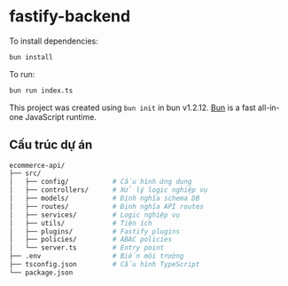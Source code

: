 # fastify-backend

To install dependencies:

```bash
bun install
```

To run:

```bash
bun run index.ts
```

This project was created using `bun init` in bun v1.2.12. [Bun](https://bun.sh) is a fast all-in-one JavaScript runtime.

## Cấu trúc dự án

```bash
ecommerce-api/
├── src/
│   ├── config/           # Cấu hình ứng dụng
│   ├── controllers/      # Xử lý logic nghiệp vụ
│   ├── models/           # Định nghĩa schema DB
│   ├── routes/           # Định nghĩa API routes
│   ├── services/         # Logic nghiệp vụ
│   ├── utils/            # Tiện ích
│   ├── plugins/          # Fastify plugins
│   ├── policies/         # ABAC policies
│   └── server.ts         # Entry point
├── .env                  # Biến môi trường
├── tsconfig.json         # Cấu hình TypeScript
└── package.json
```

